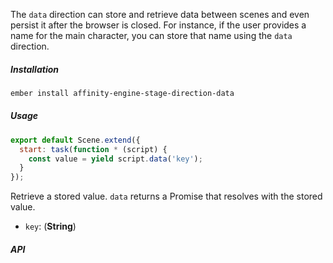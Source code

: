 The `data` direction can store and retrieve data between scenes and even persist it after the browser is closed. For instance, if the user provides a name for the main character, you can store that name using the `data` direction.

##### Installation

```bash
ember install affinity-engine-stage-direction-data
```

##### Usage

```js
export default Scene.extend({
  start: task(function * (script) {
    const value = yield script.data('key');
  }
});
```

Retrieve a stored value. `data` returns a Promise that resolves with the stored value.

* `key`: (**String**)

##### API
